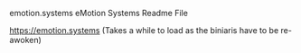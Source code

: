 emotion.systems
eMotion Systems Readme File 

https://emotion.systems (Takes a while to load as the biniaris have to be re-awoken)
